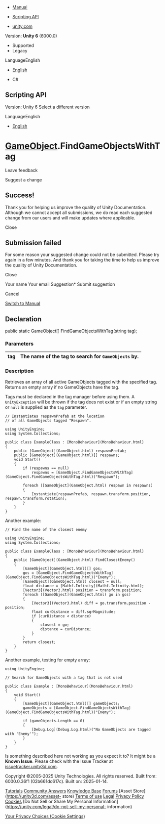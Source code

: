 [ ]()

  * [Manual](../Manual/index.html)
  * [Scripting API](../ScriptReference/index.html)

  * [unity.com](https://unity.com/)

Version: **Unity 6** (6000.0)

  * Supported
  * Legacy

LanguageEnglish

  * [English]()

  * C#

[ ](https://docs.unity3d.com)

## Scripting API

Version: Unity 6 Select a different version

LanguageEnglish

  * [English]()

#  [GameObject](GameObject.html).FindGameObjectsWithTag

Leave feedback

Suggest a change

## Success!

Thank you for helping us improve the quality of Unity Documentation. Although
we cannot accept all submissions, we do read each suggested change from our
users and will make updates where applicable.

Close

## Submission failed

For some reason your suggested change could not be submitted. Please <a>try
again</a> in a few minutes. And thank you for taking the time to help us
improve the quality of Unity Documentation.

Close

Your name Your email Suggestion* Submit suggestion

Cancel

[Switch to Manual](../Manual/class-GameObject.html "Go to GameObject Component
in the Manual")

## Declaration

public static GameObject[] FindGameObjectsWithTag(string tag);

### Parameters

tag | The name of the tag to search for `GameObjects` by.  
---|---  
  
### Description

Retrieves an array of all active GameObjects tagged with the specified tag.
Returns an empty array if no GameObjects have the tag.

Tags must be declared in the tag manager before using them. A `UnityException`
will be thrown if the tag does not exist or if an empty string or `null` is
supplied as the `tag` parameter.

    
    
    // Instantiates respawnPrefab at the location
    // of all GameObjects tagged "Respawn".  
      
    using UnityEngine;
    using System.Collections;  
      
    public class ExampleClass : [MonoBehaviour](MonoBehaviour.html)
    {
        public [GameObject](GameObject.html) respawnPrefab;
        public [GameObject](GameObject.html)[] respawns;
        void Start()
        {
            if (respawns == null)
                respawns = [GameObject.FindGameObjectsWithTag](GameObject.FindGameObjectsWithTag.html)("Respawn");  
      
            foreach ([GameObject](GameObject.html) respawn in respawns)
            {
                Instantiate(respawnPrefab, respawn.transform.position, respawn.transform.rotation);
            }
        }
    }
    

Another example:

    
    
    // Find the name of the closest enemy  
      
    using UnityEngine;
    using System.Collections;  
      
    public class ExampleClass : [MonoBehaviour](MonoBehaviour.html)
    {
        public [GameObject](GameObject.html) FindClosestEnemy()
        {
            [GameObject](GameObject.html)[] gos;
            gos = [GameObject.FindGameObjectsWithTag](GameObject.FindGameObjectsWithTag.html)("Enemy");
            [GameObject](GameObject.html) closest = null;
            float distance = [Mathf.Infinity](Mathf.Infinity.html);
            [Vector3](Vector3.html) position = transform.position;
            foreach ([GameObject](GameObject.html) go in gos)
            {
                [Vector3](Vector3.html) diff = go.transform.position - position;
                float curDistance = diff.sqrMagnitude;
                if (curDistance < distance)
                {
                    closest = go;
                    distance = curDistance;
                }
            }
            return closest;
        }
    }
    

Another example, testing for empty array:

    
    
    using UnityEngine;  
      
    // Search for GameObjects with a tag that is not used  
      
    public class Example : [MonoBehaviour](MonoBehaviour.html)
    {
        void Start()
        {
            [GameObject](GameObject.html)[] gameObjects;
            gameObjects = [GameObject.FindGameObjectsWithTag](GameObject.FindGameObjectsWithTag.html)("Enemy");  
      
            if (gameObjects.Length == 0)
            {
                [Debug.Log](Debug.Log.html)("No GameObjects are tagged with 'Enemy'");
            }
        }
    }
    

Is something described here not working as you expect it to? It might be a
**Known Issue**. Please check with the Issue Tracker at
[issuetracker.unity3d.com](https://issuetracker.unity3d.com).

Copyright ©2005-2025 Unity Technologies. All rights reserved. Built from:
6000.0.36f1 (02b661dc617c). Built on: 2025-01-14.

[Tutorials](https://unity3d.com/learn) [Community
Answers](https://answers.unity3d.com) [Knowledge
Base](https://support.unity3d.com/hc/en-us)
[Forums](https://forum.unity3d.com) [Asset Store](https://unity3d.com/asset-
store) [Terms of use](https://docs.unity3d.com/Manual/TermsOfUse.html)
[Legal](https://unity.com/legal) [Privacy
Policy](https://unity.com/legal/privacy-policy)
[Cookies](https://unity.com/legal/cookie-policy) [Do Not Sell or Share My
Personal Information](https://unity.com/legal/do-not-sell-my-personal-
information)

[Your Privacy Choices (Cookie Settings)](javascript:void\(0\);)

